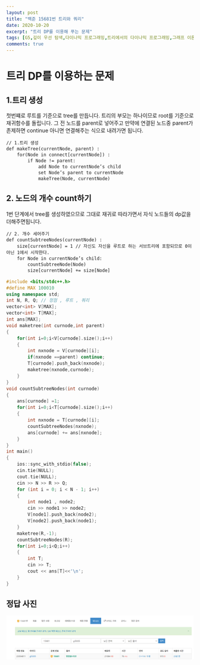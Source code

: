 ```yaml
---
layout: post
title: "백준 15681번 트리와 쿼리"
date: 2020-10-20
excerpt: "트리 DP를 이용해 푸는 문제"
tags: [G5,깊이 우선 탐색,다이나믹 프로그래밍,트리에서의 다이나믹 프로그래밍,그래프 이론,그래프 탐색트리]
comments: true
---
```

# 트리 DP를 이용하는 문제

## 1.트리 생성 

첫번쨰로 루트를 기준으로 tree를 만듭니다.
트리의 부모는 하나이므로 root를 기준으로 재귀함수를 돌립니다.
그 전 노드를 parent로 넣어주고 만약에 연결된 노드중 parent가 존제하면 continue
아니면 연결해주는 식으로 내려가면 됩니다.

~~~
// 1.트리 생성 
def makeTree(currentNode, parent) :
    for(Node in connect[currentNode]) :
        if Node != parent:
            add Node to currentNode’s child
            set Node’s parent to currentNode
            makeTree(Node, currentNode)
~~~

## 2. 노드의 개수 count하기
1번 단계에서 tree를 생성하였으므로 그대로 재귀로 따라가면서 자식 노드들의
dp값을 더해주면됩니다. 

~~~
// 2. 개수 세어주기
def countSubtreeNodes(currentNode) :
    size[currentNode] = 1 // 자신도 자신을 루트로 하는 서브트리에 포함되므로 0이 아닌 1에서 시작한다.
    for Node in currentNode’s child:
        countSubtreeNode(Node)
        size[currentNode] += size[Node]
~~~
~~~ c++
#include <bits/stdc++.h>
#define MAX 100010
using namespace std;
int N, R, Q; // 정점 , 루트 , 쿼리
vector<int> V[MAX];
vector<int> T[MAX];
int ans[MAX];
void maketree(int curnode,int parent)
{
	for(int i=0;i<V[curnode].size();i++)
	{
		int nxnode = V[curnode][i];
		if(nxnode ==parent) continue;
		T[curnode].push_back(nxnode);
		maketree(nxnode,curnode);
	}
}
void countSubtreeNodes(int curnode)
{
	ans[curnode] =1;
	for(int i=0;i<T[curnode].size();i++)
	{
		int nxnode = T[curnode][i];
		countSubtreeNodes(nxnode);
		ans[curnode] += ans[nxnode]; 
	}
}
int main()
{
	ios::sync_with_stdio(false);
	cin.tie(NULL);
	cout.tie(NULL);
	cin >> N >> R >> Q;
	for (int i = 0; i < N - 1; i++)
	{
		int node1 , node2;
		cin >> node1 >> node2;
		V[node1].push_back(node2);
		V[node2].push_back(node1);
	}
	maketree(R,-1);
	countSubtreeNodes(R);
	for(int i=0;i<Q;i++)
	{
		int T;
		cin >> T;
		cout << ans[T]<<'\n';
	}
}
~~~
## 정답 사진
![캡쳐](https://github.com/seogi98/seogi98.github.io/blob/master/_posts/img/boj/15681/%EC%BA%A1%EC%B2%98.PNG?raw=true)
